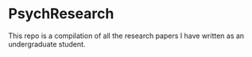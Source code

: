 # PsychResearch
This repo is a compilation of all the research papers I have written as an undergraduate student.
